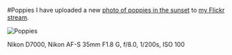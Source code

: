 #Poppies
I have uploaded a new [photo of poppies in the sunset](https://www.flickr.com/photos/tobiashenn/14373875020/) to [my Flickr stream](https://www.flickr.com/photos/tobiashenn/).

![](https://farm6.staticflickr.com/5574/14373875020_0f3bb0c676_b.jpg "Poppies")

Nikon D7000, Nikon AF-S 35mm F1.8 G, f/8.0, 1/200s, ISO 100